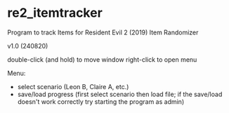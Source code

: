# re2_itemtracker
Program to track Items for Resident Evil 2 (2019) Item Randomizer

v1.0 (240820)

double-click (and hold) to move window
right-click to open menu

Menu:
- select scenario (Leon B, Claire A, etc.)
- save/load progress (first select scenario then load file; if the save/load doesn't work correctly try starting the program as admin)
